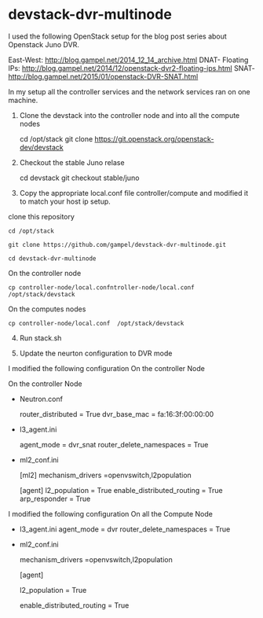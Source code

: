 devstack-dvr-multinode
======================
I used the following  OpenStack setup for the blog post series about Openstack Juno DVR. 

East-West: http://blog.gampel.net/2014_12_14_archive.html
DNAT- Floating IPs: http://blog.gampel.net/2014/12/openstack-dvr2-floating-ips.html
SNAT- http://blog.gampel.net/2015/01/openstack-DVR-SNAT.html

In my setup all the controller services and the network services ran on one machine.

1) Clone the devstack into the  controller node and into all the compute nodes 
    
    cd /opt/stack
    git clone https://git.openstack.org/openstack-dev/devstack

2) Checkout the stable Juno relase  

    cd devstack 
    git checkout stable/juno 

3) Copy the appropriate  local.conf file controller/compute and modified it to match your host ip setup.

clone this repository 

    cd /opt/stack 
  
    git clone https://github.com/gampel/devstack-dvr-multinode.git
  
    cd devstack-dvr-multinode
  
On the controller node 

    cp controller-node/local.confntroller-node/local.conf /opt/stack/devstack 

On the computes nodes 

    cp controller-node/local.conf  /opt/stack/devstack 

4) Run stack.sh

5) Update the neurton configuration   to DVR mode 

I modified the following configuration On the controller Node  

On the controller Node 
* Neutron.conf 
  
    router_distributed = True
    dvr_base_mac = fa:16:3f:00:00:00
    
* l3_agent.ini 

    agent_mode = dvr_snat
    router_delete_namespaces = True

* ml2_conf.ini 
  
  [ml2]
    mechanism_drivers =openvswitch,l2population
  
  [agent]
    l2_population = True
    enable_distributed_routing = True
    arp_responder = True

I modified the following configuration  On all the Compute  Node 

 

* l3_agent.ini 
  agent_mode = dvr
  router_delete_namespaces = True


* ml2_conf.ini 

  mechanism_drivers =openvswitch,l2population
  
  [agent]
  
    l2_population = True
  
    enable_distributed_routing = True


